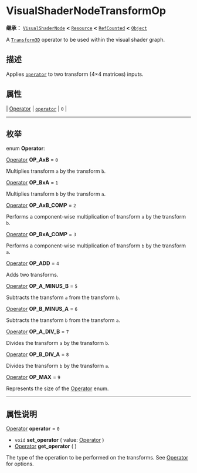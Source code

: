 <!-- ⚠ 请勿编辑本文件 ⚠ -->
<!-- 本文档使用脚本从 WeDot 引擎源码仓库生成。 -->
<!-- 生成脚本：https://github.com/WeDot-Engine/WeDot/tree/4.3/doc/tools/make_md.py； -->
<!-- 原文件：https://github.com/WeDot-Engine/WeDot/tree/4.3/doc/classes/VisualShaderNodeTransformOp.xml。 -->

<div id="_class_visualshadernodetransformop"></div>

# VisualShaderNodeTransformOp

**继承：** [`VisualShaderNode`](class_visualshadernode.md) **<** [`Resource`](class_resource.md) **<** [`RefCounted`](class_refcounted.md) **<** [`Object`](class_object.md)

A [`Transform3D`](class_transform3d.md) operator to be used within the visual shader graph.

## 描述

Applies [`operator`](#class_visualshadernodetransformop_property_operator) to two transform (4×4 matrices) inputs.

## 属性

| [Operator](#enum_visualshadernodetransformop_operator) | [`operator`](#class_visualshadernodetransformop_property_operator) | ``0`` |

<!-- rst-class:: classref-section-separator -->

---

## 枚举

<div id="_class_enum_visualshadernodetransformop_operator"></div>

enum **Operator**: <div id="enum_visualshadernodetransformop_operator"></div>

<div id="_class_visualshadernodetransformop_constant_op_axb"></div>

[Operator](#enum_visualshadernodetransformop_operator) **OP_AxB** = ``0``

Multiplies transform `a` by the transform `b`.

<div id="_class_visualshadernodetransformop_constant_op_bxa"></div>

[Operator](#enum_visualshadernodetransformop_operator) **OP_BxA** = ``1``

Multiplies transform `b` by the transform `a`.

<div id="_class_visualshadernodetransformop_constant_op_axb_comp"></div>

[Operator](#enum_visualshadernodetransformop_operator) **OP_AxB_COMP** = ``2``

Performs a component-wise multiplication of transform `a` by the transform `b`.

<div id="_class_visualshadernodetransformop_constant_op_bxa_comp"></div>

[Operator](#enum_visualshadernodetransformop_operator) **OP_BxA_COMP** = ``3``

Performs a component-wise multiplication of transform `b` by the transform `a`.

<div id="_class_visualshadernodetransformop_constant_op_add"></div>

[Operator](#enum_visualshadernodetransformop_operator) **OP_ADD** = ``4``

Adds two transforms.

<div id="_class_visualshadernodetransformop_constant_op_a_minus_b"></div>

[Operator](#enum_visualshadernodetransformop_operator) **OP_A_MINUS_B** = ``5``

Subtracts the transform `a` from the transform `b`.

<div id="_class_visualshadernodetransformop_constant_op_b_minus_a"></div>

[Operator](#enum_visualshadernodetransformop_operator) **OP_B_MINUS_A** = ``6``

Subtracts the transform `b` from the transform `a`.

<div id="_class_visualshadernodetransformop_constant_op_a_div_b"></div>

[Operator](#enum_visualshadernodetransformop_operator) **OP_A_DIV_B** = ``7``

Divides the transform `a` by the transform `b`.

<div id="_class_visualshadernodetransformop_constant_op_b_div_a"></div>

[Operator](#enum_visualshadernodetransformop_operator) **OP_B_DIV_A** = ``8``

Divides the transform `b` by the transform `a`.

<div id="_class_visualshadernodetransformop_constant_op_max"></div>

[Operator](#enum_visualshadernodetransformop_operator) **OP_MAX** = ``9``

Represents the size of the [Operator](#enum_visualshadernodetransformop_operator) enum.

<!-- rst-class:: classref-section-separator -->

---

## 属性说明

<div id="_class_visualshadernodetransformop_property_operator"></div>

[Operator](#enum_visualshadernodetransformop_operator) **operator** = ``0`` <div id="class_visualshadernodetransformop_property_operator"></div>

- `void` **set_operator** ( value: [Operator](#enum_visualshadernodetransformop_operator) )
- [Operator](#enum_visualshadernodetransformop_operator) **get_operator** ( )

The type of the operation to be performed on the transforms. See [Operator](#enum_visualshadernodetransformop_operator) for options.

[^virtual]: 本方法通常需要用户覆盖才能生效。
[^const]: 本方法无副作用，不会修改该实例的任何成员变量。
[^vararg]: 本方法除了能接受在此处描述的参数外，还能够继续接受任意数量的参数。
[^constructor]: 本方法用于构造某个类型。
[^static]: 调用本方法无需实例，可直接使用类名进行调用。
[^operator]: 本方法描述的是使用本类型作为左操作数的有效运算符。
[^bitfield]: 这个值是由下列位标志构成位掩码的整数。
[^void]: 无返回值。
